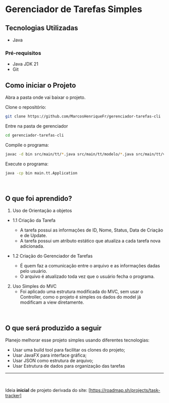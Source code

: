 <h1>Gerenciador de Tarefas Simples</h1>

<h2>Tecnologias Utilizadas</h2> 
<ul type="disc">
    <li>Java</li>
</ul>

<h3>Pré-requisitos</h3>
<ul>
    <li>Java JDK 21</li>
    <li>Git
</ul>

<h2>Como iniciar o Projeto</h2>

Abra a pasta onde vai baixar o projeto.

Clone o repositório:
```bash
git clone https://github.com/MarcosHenriqueFr/gerenciador-tarefas-cli
```

Entre na pasta de gerenciador
```bash
cd gerenciador-tarefas-cli
```

Compile o programa:
```bash
javac -d bin src/main/tt/*.java src/main/tt/modelo/*.java src/main/tt/visao/*.java
```

Execute o programa: 
```bash 
java -cp bin main.tt.Application
```

<br>
<h2>O que foi aprendido?</h2>

1. Uso de Orientação a objetos

- 1.1 Criação da Tarefa

    - A tarefa possui as informações de ID, Nome, Status, Data de Criação e de Update.
    - A tarefa possui um atributo estático que atualiza a cada tarefa nova adicionada.

- 1.2 Criação do Gerenciador de Tarefas

    - É quem faz a comunicação entre o arquivo e as informações dadas pelo usuário.
    - O arquivo é atualizado toda vez que o usuário fecha o programa.

2. Uso Simples do MVC
    - Foi aplicado uma estrutura modificada do MVC, sem usar o Controller, como o projeto é simples os dados do model já modificam a view diretamente.

<br>
<h2>O que será produzido a seguir</h2>

Planejo melhorar esse projeto simples usando diferentes tecnologias:

- Usar uma build tool para facilitar os clones do projeto;
- Usar JavaFX para interface gráfica;
- Usar JSON como estrutura de arquivo;
- Usar Estrutura de dados para organização das tarefas
<hr><br>


Ideia <strong>inicial</strong> de projeto derivada do site: [https://roadmap.sh/projects/task-tracker]
